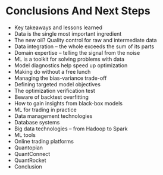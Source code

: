# Conclusions And Next Steps
- Key takeaways and lessons learned
- Data is the single most important ingredient
- The new oil? Quality control for raw and intermediate data
- Data integration – the whole exceeds the sum of its parts
- Domain expertise – telling the signal from the noise
- ML is a toolkit for solving problems with data
- Model diagnostics help speed up optimization
- Making do without a free lunch
- Managing the bias-variance trade-off
- Defining targeted model objectives
- The optimization verification test
- Beware of backtest overfitting
- How to gain insights from black-box models
- ML for trading in practice
- Data management technologies
- Database systems
- Big data technologies – from Hadoop to Spark
- ML tools
- Online trading platforms
- Quantopian
- QuantConnect
- QuantRocket
- Conclusion

